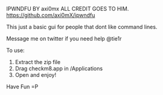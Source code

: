 IPWNDFU BY axi0mx ALL CREDIT GOES TO HIM. https://github.com/axi0mX/ipwndfu

This just a basic gui for people that dont like command lines.

Message me on twitter if you need help @tie1r


To use:
1. Extract the zip file
2. Drag checkm8.app in /Applications
3. Open and enjoy!


Have Fun =P
